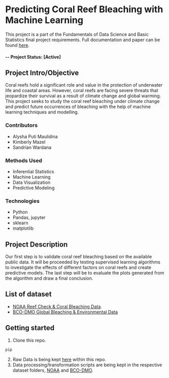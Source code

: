# Predicting Coral Reef Bleaching with Machine Learning

This project is a part of the Fundamentals of Data Science and Basic Statistics final project requirements. Full documentation and paper can be found [here](https://www.overleaf.com/read/xjbbsrmjgczq). 

#### -- Project Status: [Active]

## Project Intro/Objective
Coral reefs hold a significant role and value in the protection of underwater life and coastal areas.  However, coral reefs are facing severe threats that jeopardize their survival as a result of climate change and global warming. This project seeks to study the coral reef bleaching under climate change and predict future occurrences of bleaching with the help of machine learning techniques and modelling. 

### Contributors
* Alysha Puti Maulidina
* Kimberly Mazel
* Sandrian Wardana

### Methods Used
* Inferential Statistics
* Machine Learning
* Data Visualization
* Predictive Modeling

### Technologies
* Python
* Pandas, jupyter
* sklearn
* matplotlib

## Project Description
Our first step is to validate coral reef bleaching based on the available public data. It will be proceeded by testing supervised learning algorithms  to investigate the effects of different factors on coral reefs and create predictive models. The last step will be to evaluate the plots generated from the algorithm and draw a final conclusion.

## List of dataset

* [NOAA Reef Check & Coral Bleaching Data](https://www.kaggle.com/datasets/oasisdata/noaa-reef-check-coral-bleaching-data).
* [BCO-DMO Global Bleaching & Environmental Data](https://www.bco-dmo.org/dataset/773466) 

## Getting started

1. Clone this repo.
```bash
pip 
```
2. Raw Data is being kept [here](https://github.com/alyshapm/coral-reef-bleaching/tree/main/dataset) within this repo.
3. Data processing/transformation scripts are being kept in the respective dataset folders, [NOAA](https://github.com/alyshapm/coral-reef-bleaching/tree/main/NOAA_ReefCheck) and [BCO-DMO](https://github.com/alyshapm/coral-reef-bleaching/tree/main/BCO-DMO).
